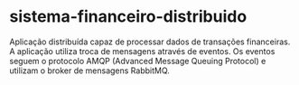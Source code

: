 # sistema-financeiro-distribuido
Aplicação distribuída capaz de processar dados de transações financeiras. A aplicação utiliza troca de mensagens através de eventos. Os eventos seguem o protocolo AMQP (Advanced Message Queuing Protocol) e utilizam o broker de mensagens RabbitMQ.
